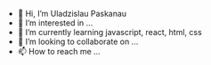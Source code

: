 - 👋 Hi, I’m Uladzislau Paskanau
- 👀 I’m interested in ...
- 🌱 I’m currently learning javascript, react, html, css
- 💞️ I’m looking to collaborate on ...
- 📫 How to reach me ...

<!---
Paskinho/Paskinho is a ✨ special ✨ repository because its `README.md` (this file) appears on your GitHub profile.
You can click the Preview link to take a look at your changes.
--->
